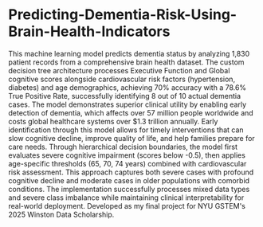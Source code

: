 # Predicting-Dementia-Risk-Using-Brain-Health-Indicators
This machine learning model predicts dementia status by analyzing 1,830 patient records from a comprehensive brain health dataset. The custom decision tree architecture processes Executive Function and Global cognitive scores alongside cardiovascular risk factors (hypertension, diabetes) and age demographics, achieving 70% accuracy with a 78.6% True Positive Rate, successfully identifying 8 out of 10 actual dementia cases. The model demonstrates superior clinical utility by enabling early detection of dementia, which affects over 57 million people worldwide and costs global healthcare systems over $1.3 trillion annually. Early identification through this model allows for timely interventions that can slow cognitive decline, improve quality of life, and help families prepare for care needs. Through hierarchical decision boundaries, the model first evaluates severe cognitive impairment (scores below -0.5), then applies age-specific thresholds (65, 70, 74 years) combined with cardiovascular risk assessment. This approach captures both severe cases with profound cognitive decline and moderate cases in older populations with comorbid conditions. The implementation successfully processes mixed data types and severe class imbalance while maintaining clinical interpretability for real-world deployment. Developed as my final project for NYU GSTEM's 2025 Winston Data Scholarship.
